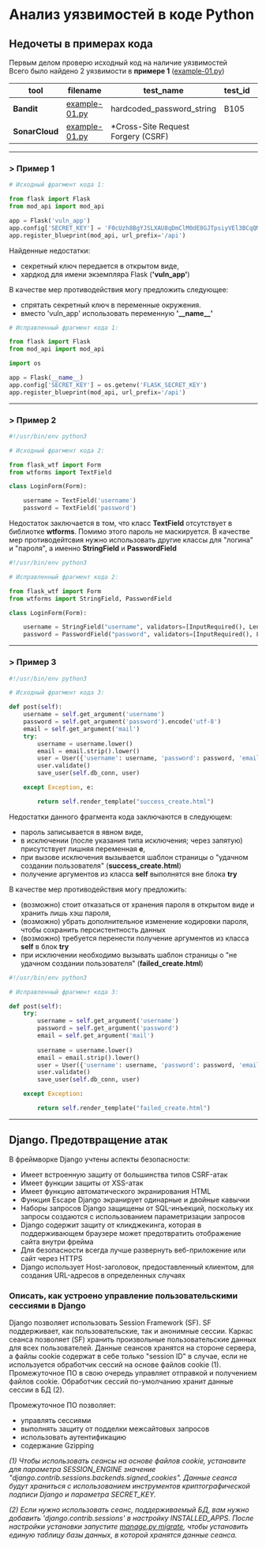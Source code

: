 # Анализ уязвимостей в коде Python

## Недочеты в примерах кода

Первым делом проверю исходный код на наличие уязвимостей<br/>
Всего было найдено 2 уязвимости в <b>примере 1</b> ([example-01.py](./examples/example-01.py))

|tool|filename|test_name|test_id|issue_severity|issue_confidence|issue_cwe|issue_text|line_number|col_offset|line_range|more_info|
|-|-|-|-|-|-|-|-|-|-|-|-|
<b>Bandit</b>|[example-01.py](./examples/example-01.py)|hardcoded_password_string|B105|LOW|MEDIUM|https://cwe.mitre.org/data/definitions/259.html|Possible hardcoded password: 'F0cUzh8BgYJSLXAU8qDmClM0dE8GJTpsiyVEl3BCqQMCABp1U$f%'|9|11|[9]|https://bandit.readthedocs.io/en/1.7.4/plugins/b105_hardcoded_password_string.html|
<b>SonarCloud</b>|[example-01.py](./examples/example-01.py)|*Cross-Site Request Forgery (CSRF)||||https://cwe.mitre.org/data/definitions/352|app = Flask('vuln_app') --> app = Flask(\_\_name\_\_)|8|12|-|https://rules.sonarsource.com/python/RSPEC-4502|

---

### > Пример 1

```python
# Исходный фрагмент кода 1:

from flask import Flask
from mod_api import mod_api

app = Flask('vuln_app')
app.config['SECRET_KEY'] = 'F0cUzh8BgYJSLXAU8qDmClM0dE8GJTpsiyVEl3BCqQMCABp1U$f%'
app.register_blueprint(mod_api, url_prefix='/api')
```

Найденные недостатки:

- секретный ключ передается в открытом виде,
- хардкод для имени экземпляра Flask (<b>'vuln_app'</b>)

В качестве мер противодействия могу предложить следующее:

- спрятать секретный ключ в переменные окружения.
- вместо 'vuln_app' использовать переменную <b>'\_\_name\_\_'</b>

```python
# Исправленный фрагмент кода 1:

from flask import Flask
from mod_api import mod_api

import os

app = Flask(__name__)
app.config['SECRET_KEY'] = os.getenv('FLASK_SECRET_KEY')
app.register_blueprint(mod_api, url_prefix='/api')
```

---

### > Пример 2

```python
#!/usr/bin/env python3

# Исходный фрагмент кода 2:

from flask_wtf import Form
from wtforms import TextField

class LoginForm(Form):

    username = TextField('username')
    password = TextField('password')
```

Недостаток заключается в том, что класс <b>TextField</b> отсутствует в библиотке <b>wtforms</b>. Помимо этого пароль не маскируется.
В качестве мер противодейтсвия нужно использовать другие классы для "логина" и "пароля", а именно <b>StringField</b> и <b>PasswordField</b>

```python
#!/usr/bin/env python3

# Исправленный фрагмент кода 2:

from flask_wtf import Form
from wtforms import StringField, PasswordField

class LoginForm(Form):

    username = StringField("username", validators=[InputRequired(), Length(min=1, max=20)])
    password = PasswordField("password", validators=[InputRequired(), Length(min=6, max=55)])
```

---

### > Пример 3

```python
#!/usr/bin/env python3

# Исходный фрагмент кода 3:

def post(self):
    username = self.get_argument('username')
    password = self.get_argument('password').encode('utf-8')
    email = self.get_argument('mail')
    try:
        username = username.lower()
        email = email.strip().lower()
        user = User({'username': username, 'password': password, 'email': email, 'date_joined': curtime()})
        user.validate()
        save_user(self.db_conn, user)

    except Exception, e:

        return self.render_template("success_create.html")

```

Недостатки данного фрагмента кода заключаются в следующем:

- пароль записывается в явном виде,
- в исключении (после указания типа исключения; через запятую) присутствует лишняя переменная <b>e</b>,
- при вызове исключения вызывается шаблон страницы о "удачном создании пользователя" (<b>success_create.html</b>)
- получение аргументов из класса <b>self</b> выполнятся вне блока <b>try</b>


В качестве мер противодействия могу предложить:

- (возможно) стоит отказаться от хранения пароля в открытом виде и хранить лишь хэш пароля,
- (возможно) убрать дополнительное изменение кодировки пароля, чтобы сохранить персистентность данных
- (возможно) требуется перенести получение аргументов из класса <b>self</b> в блок <b>try</b>
- при исключении необходимо вызывать шаблон страницы о "не удачном создании пользователя" (<b>failed_create.html</b>)

```python
#!/usr/bin/env python3

# Исправленный фрагмент кода 3:

def post(self):
    try:
        username = self.get_argument('username')
        password = self.get_argument('password')
        email = self.get_argument('mail')
        
        username = username.lower()
        email = email.strip().lower()
        user = User({'username': username, 'password': password, 'email': email, 'date_joined': curtime()})
        user.validate()
        save_user(self.db_conn, user)

    except Exception:

        return self.render_template("failed_create.html")

```

---

## Django. Предотвращение атак

В фреймворке Django учтены аспекты безопасности:

- Имеет встроенную защиту от большинства типов CSRF-атак
- Имеет функции защиты от XSS-атак
- Имеет функцию автоматического экранирования HTML
- Функция Escape Django экранирует одинарные и двойные кавычки
- Наборы запросов Django защищены от SQL-инъекций, поскольку их запросы создаются с использованием параметризации запросов
- Django содержит защиту от кликджекинга, которая в поддерживающем браузере может предотвратить отображение сайта внутри фрейма
- Для безопасности всегда лучше развернуть веб-приложение или сайт через HTTPS
- Django использует Host-заголовок, предоставленный клиентом, для создания URL-адресов в определенных случаях

### Описать, как устроено управление пользовательскими сессиями в Django

Django позволяет использовать Session Framework (SF). SF поддерживает, как пользовательские, так и анонимные сессии. Каркас сеанса позволяет (SF) хранить произвольные пользовательские данных для всех пользователей. Данные сеансов хранятся на стороне сервера, а файлы cookie содержат в себе только "session ID" в случае, если не используется обработчик сессий на основе файлов cookie (1). Промежуточное ПО в свою очередь управляет отправкой и получением файлов cookie. Обработчик сессий по-умолчанию хранит данные сессии в БД (2).

Промежуточное ПО позволяет:

- управлять сессиями
- выполнять защиту от подделки межсайтовых запросов
- использовать аутентификацию
- содержание Gzipping

<i>(1) Чтобы использовать сеансы на основе файлов cookie, установите для параметра SESSION_ENGINE значение "django.contrib.sessions.backends.signed_cookies". Данные сеанса будут храниться с использованием инструментов криптографической подписи Django и параметра SECRET_KEY.</i>

<i>(2) Если нужно использовать сеанс, поддерживаемый БД, вам нужно добавить 'django.contrib.sessions' в настройку INSTALLED_APPS.
После настройки установки запустите [manage.py migrate](https://www.geeksforgeeks.org/django-manage-py-migrate-command-python/), чтобы установить единую таблицу базы данных, в которой хранятся данные сеанса.</i>